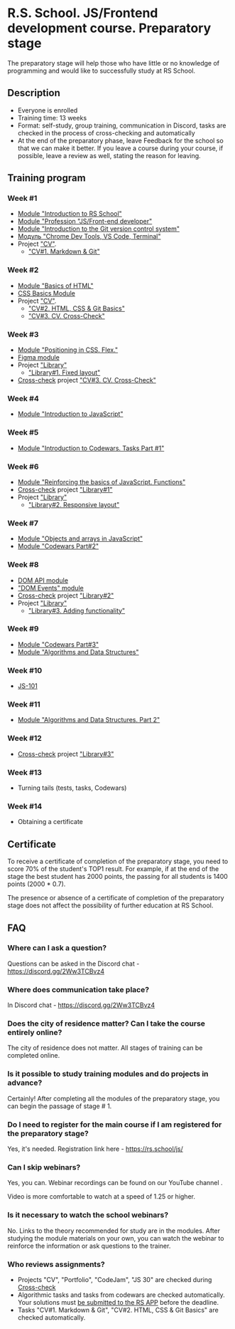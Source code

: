 # R.S. School. JS/Frontend development course. Preparatory stage
The preparatory stage will help those who have little or no knowledge of programming and would like to successfully study at RS School.  
## Description 
- Everyone is enrolled
- Training time: 13 weeks
- Format: self-study, group training, communication in Discord, tasks are checked in the process of cross-checking and automatically
- At the end of the preparatory phase, leave Feedback for the school so that we can make it better. If you leave a course during your course, if possible, leave a review as well, stating the reason for leaving.

## Training program
### Week  #1
- [Module "Introduction to RS School"](./modules/rs-school-intro/)
- [Module "Profession "JS/Front-end developer"](modules/js-fe-developer/)
- [Module "Introduction to the Git version control system"](modules/git/)
- [Модуль "Chrome Dev Tools, VS Code, Terminal"](modules/basic-tools/)
- Project ["CV"](../tasks/cv/cv.md). 
    - ["CV#1. Markdown & Git"](../tasks/cv/git-markdown.md)

### Week  #2
- [Module "Basics of HTML"](modules/html-basics/)
- [CSS Basics Module](modules/css-basics/)
- Project ["CV"](../tasks/cv/cv.md). 
    - ["CV#2. HTML, CSS & Git Basics"](../tasks/cv/html-css-git.md)
    - ["CV#3. CV. Cross-Check"](../tasks/cv/cv-stage0.md)

### Week  #3
- [Module "Positioning in CSS. Flex."](modules/css-positioning/)
- [Figma module](modules/figma)
- Project ["Library"](../tasks/library/library.md) 
    - ["Library#1. Fixed layout"](../tasks/library/library-part1.md)
- [Cross-check](https://docs.rs.school/#/cross-check-flow) project ["CV#3. CV. Cross-Check"](../tasks/cv/cv-stage0.md)

### Week  #4
- [Module "Introduction to JavaScript"](modules/js-basics/)

### Week  #5
- [Module "Introduction to Codewars. Tasks Part #1"](../tasks/codewars/preschool-2022-codewars1.md)

### Week  #6
- [Module "Reinforcing the basics of JavaScript. Functions"](modules/js-functions/)
- [Cross-check](https://docs.rs.school/#/cross-check-flow) project ["Library#1"](../tasks/library/library-part1.md)
- Project ["Library"](../tasks/library/library.md)
    - ["Library#2. Responsive layout"](../tasks/library/library-part2.md)

### Week  #7
- [Module "Objects and arrays in JavaScript"](modules/objects-and-arrays/)
- [Module "Codewars Part#2"](../tasks/codewars/preschool-2022-codewars2.md)

### Week  #8
- [DOM API module](modules/dom-api/)
- ["DOM Events" module](modules/dom-events/)
- [Cross-check](https://docs.rs.school/#/cross-check-flow) project ["Library#2"](../tasks/library/library-part2.md)
- Project ["Library"](../tasks/library/library.md)
    - ["Library#3. Adding functionality"](../tasks/library/library-part3.md)

### Week  #9
- [Module "Codewars Part#3"](https://github.com/rolling-scopes-school/tasks/blob/master/tasks/codewars/preschool-2022-codewars3.md)
- [Module "Algorithms and Data Structures"](modules/data-structures-part-1/)

### Week  #10
- [JS-101](https://github.com/Luffi2539/core-js-101/)

### Week  #11
- [Module "Algorithms and Data Structures. Part 2"](modules/data-structures-part-2/)

### Week  #12
- [Cross-check](https://docs.rs.school/#/cross-check-flow) project ["Library#3"](../tasks/library/library-part3.md)

### Week  #13
- Turning tails (tests, tasks, Codewars)
  
### Week  #14
- Obtaining a certificate

## Certificate 
To receive a certificate of completion of the preparatory stage, you need to score 70% of the student's TOP1 result. For example, if at the end of the stage the best student has 2000 points, the passing for all students is 1400 points (2000 * 0.7).

The presence or absence of a certificate of completion of the preparatory stage does not affect the possibility of further education at RS School.

## FAQ
### Where can I ask a question?
Questions can be asked in the Discord chat - https://discord.gg/2Ww3TCBvz4

### Where does communication take place?
In Discord chat - https://discord.gg/2Ww3TCBvz4

### Does the city of residence matter? Can I take the course entirely online?
The city of residence does not matter. All stages of training can be completed online.

### Is it possible to study training modules and do projects in advance?
Certainly! After completing all the modules of the preparatory stage, you can begin the passage of stage # 1.

### Do I need to register for the main course if I am registered for the preparatory stage?
Yes, it's needed. Registration link here - https://rs.school/js/

### Can I skip webinars?
Yes, you can. Webinar recordings can be found on our YouTube channel .

Video is more comfortable to watch at a speed of 1.25 or higher.

### Is it necessary to watch the school webinars?
No. Links to the theory recommended for study are in the modules. After studying the module materials on your own, you can watch the webinar to reinforce the information or ask questions to the trainer.

### Who reviews assignments?
- Projects "CV", "Portfolio", "CodeJam", "JS 30" are checked during [Cross-check](https://docs.rs.school/#/cross-check-flow) 
- Algorithmic tasks and tasks from codewars are checked automatically. Your solutions must [be submitted to the RS APP](https://docs.rs.school/#/rs-app-tasks) before the deadline.
- Tasks "CV#1. Markdown & Git", "CV#2. HTML, CSS & Git Basics" are checked automatically.
